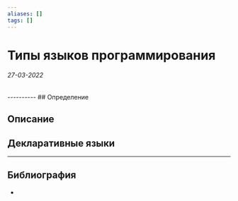 ```yaml
---
aliases: []
tags: []
---
```

# Типы языков программирования
<h6>27-03-2022</h6>
----------
## Определение

## Описание


## Декларативные языки


---
## Библиография
- 
